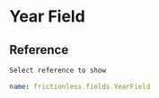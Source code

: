 # Year Field

## Reference

```markdown tabs=Select
Select reference to show
```

```yaml reference tabs=YearField
name: frictionless.fields.YearField
```
